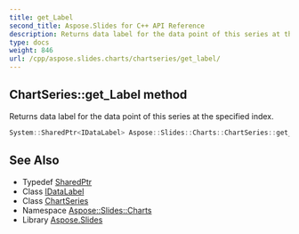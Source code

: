 ```yaml
---
title: get_Label
second_title: Aspose.Slides for C++ API Reference
description: Returns data label for the data point of this series at the specified index.
type: docs
weight: 846
url: /cpp/aspose.slides.charts/chartseries/get_label/
---
```

## ChartSeries::get_Label method


Returns data label for the data point of this series at the specified index.

```cpp
System::SharedPtr<IDataLabel> Aspose::Slides::Charts::ChartSeries::get_Label(int32_t index) override
```

## See Also

* Typedef [SharedPtr](../../../system/sharedptr/)
* Class [IDataLabel](../../idatalabel/)
* Class [ChartSeries](../)
* Namespace [Aspose::Slides::Charts](../../)
* Library [Aspose.Slides](../../../)
